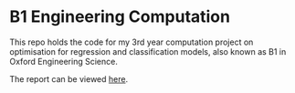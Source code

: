# B1 Engineering Computation

This repo holds the code for my 3rd year computation project on optimisation for regression and classification models, also known as B1 in Oxford Engineering Science.

The report can be viewed [here](https://github.com/LordJatonyas/B1-Project/blob/main/Project-B/report/B1-Project-Report.pdf).
